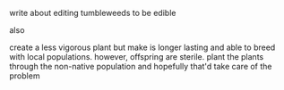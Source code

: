 ---
---


write about editing tumbleweeds to be edible

also

create a less vigorous plant but make is longer lasting and able to breed with local populations. however, offspring are sterile. plant the plants through the non-native population and hopefully that'd take care of the problem